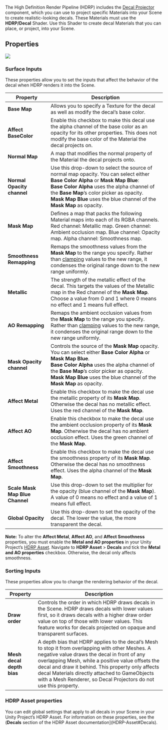 The High Definition Render Pipeline (HDRP) includes the [Decal Projector](https://github.com/Unity-Technologies/ScriptableRenderPipeline/wiki/Decal-Projector) component, which you can use to project specific Materials into your Scene to create realistic-looking decals. These Materials must use the **HDRP/Decal** Shader. Use this Shader to create decal Materials that you can place, or project, into your Scene.

## Properties

 ![](https://github.com/Unity-Technologies/ScriptableRenderPipeline/wiki/Pages/HDRP/Images/DecalShader1.png)

### Surface Inputs

These properties allow you to set the inputs that affect the behavior of the decal when HDRP renders it into the Scene.

| **Property**                    | **Description**                                              |
| ------------------------------- | ------------------------------------------------------------ |
| **Base Map**                    | Allows you to specify a Texture for the decal as well as modify the decal’s base color. |
| **Affect BaseColor**            | Enable this checkbox to make this decal use the alpha channel of the base color as an opacity for its other properties. This does not modify the base color of the Material the decal projects on. |
| **Normal Map**                  | A map that modifies the normal property of the Material the decal projects onto. |
| **Normal Opacity channel**      | Use this drop-down to select the source of normal map opacity. You can select either **Base Color Alpha** or **Mask Map Blue**:<br />**Base Color Alpha** uses the alpha channel of the **Base Map**’s color picker as opacity.<br />**Mask Map Blue** uses the blue channel of the **Mask Map** as opacity. |
| **Mask Map**                    | Defines a map that packs the following Material maps into each of its RGBA channels. Red channel: Metallic map. Green channel: Ambient occlusion map. Blue channel: Opacity map. Alpha channel: Smoothness map. |
| **Smoothness Remapping**        | Remaps the smoothness values from the **Mask Map** to the range you specify. Rather than [clamping](https://docs.unity3d.com/ScriptReference/Mathf.Clamp.html) values to the new range, it condenses the original range down to the new range uniformly. |
| **Metallic**                    | The strength of the metallic effect of the decal. This targets the values of the Metallic map in the Red channel of the **Mask Map**. Choose a value from 0 and 1 where 0 means no effect and 1 means full effect. |
| **AO Remapping**                | Remaps the ambient occlusion values from the **Mask Map** to the range you specify. Rather than [clamping](https://docs.unity3d.com/ScriptReference/Mathf.Clamp.html) values to the new range, it condenses the original range down to the new range uniformly. |
| **Mask Opacity channel**        | Controls the source of the **Mask Map** opacity. You can select either **Base Color Alpha** or **Mask Map Blue**.<br />**Base Color Alpha** uses the alpha channel of the **Base Map**’s color picker as opacity.<br />**Mask Map Blue** uses the blue channel of the **Mask Map** as opacity. |
| **Affect Metal**                | Enable this checkbox to make the decal use the metallic property of its **Mask Map**. Otherwise the decal has no metallic effect. Uses the red channel of the **Mask Map**. |
| **Affect AO**                   | Enable this checkbox to make the decal use the ambient occlusion property of its **Mask Map**. Otherwise the decal has no ambient occlusion effect. Uses the green channel of the **Mask Map**. |
| **Affect Smoothness**           | Enable this checkbox to make the decal use the smoothness property of its **Mask Map**. Otherwise the decal has no smoothness effect. Uses the alpha channel of the **Mask Map**. |
| **Scale Mask Map Blue Channel** | Use this drop-down to set the multiplier for the opacity (blue channel of the **Mask Map**). A value of 0 means no effect and a value of 1 means full effect. |
| **Global Opacity**              | Use this drop-down to set the opacity of the decal. The lower the value, the more transparent the decal. |

**Note:** To alter the **Affect Metal**, **Affect AO**, and **Affect Smoothness** properties, you must enable the **Metal and AO properties** in your Unity Project’s [HDRP Asset](https://github.com/Unity-Technologies/ScriptableRenderPipeline/wiki/HDRP-Asset). Navigate to **HDRP Asset** > **Decals** and tick the **Metal and AO properties** checkbox. Otherwise, the decal only affects smoothness.

### Sorting Inputs

These properties allow you to change the rendering behavior of the decal.

| **Property**              | **Description**                                              |
| ------------------------- | ------------------------------------------------------------ |
| **Draw order**            | Controls the order in which HDRP draws decals in the Scene. HDRP draws decals with lower values first, so it draws decals with a higher draw order value on top of those with lower values. This feature works for decals projected on opaque and transparent surfaces. |
| **Mesh decal depth bias** | A depth bias that HDRP applies to the decal’s Mesh to stop it from overlapping with other Meshes. A negative value draws the decal in front of any overlapping Mesh, while a positive value offsets the decal and draw it behind. This property only affects decal Materials directly attached to GameObjects with a Mesh Renderer, so Decal Projectors do not use this property. |

### HDRP Asset properties

You can edit global settings that apply to all decals in your Scene in your Unity Project’s HDRP Asset. For information on these properties, see the (**Decals** section of the HDRP Asset documentation](HDRP-Asset#Decals).